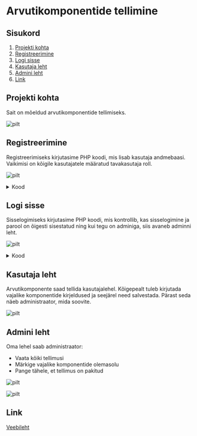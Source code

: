 # Arvutikomponentide tellimine

## Sisukord
1. [Projekti kohta](https://github.com/AntonBuivol/Arvutid?tab=readme-ov-file#projekti-kohta)
2. [Registreerimine](https://github.com/AntonBuivol/Arvutid/blob/main/README.md#registreerimine)
3. [Logi sisse](https://github.com/AntonBuivol/Arvutid/blob/main/README.md#logi-sisse)
4. [Kasutaja leht](https://github.com/AntonBuivol/Arvutid/blob/main/README.md#kasutaja-leht)
5. [Admini leht](https://github.com/AntonBuivol/Arvutid/blob/main/README.md#admini-leht)
6. [Link](https://github.com/AntonBuivol/Arvutid/blob/main/README.md#link)

## Projekti kohta
Sait on mõeldud arvutikomponentide tellimiseks.

![pilt](https://github.com/AntonBuivol/Arvutid/assets/120181261/cbe9cc8d-8548-4d56-a360-fe580a70d4f1)


## Registreerimine
Registreerimiseks kirjutasime PHP koodi, mis lisab kasutaja andmebaasi. Vaikimisi on kõigile kasutajatele määratud tavakasutaja roll.

![pilt](https://github.com/AntonBuivol/Arvutid/assets/120181261/3bd99571-87ee-4e2f-bb63-b8db4db46bdd)

<details><summary>Kood</summary>

   ```
global $yhendus;
if (!empty($_POST['login']) && !empty($_POST['pass'])) {

    $login = htmlspecialchars(trim($_POST['login']));
    $pass = htmlspecialchars(trim($_POST['pass']));


    $cool = 'superpaev';
    $kryp = crypt($pass, $cool);


    $kask2 = $yhendus->prepare("INSERT INTO kasutaja (kasutaja, parool) VALUES (?, ?)");
    $kask2->bind_param("ss", $login, $kryp);
    $kask2->execute();
        
    echo '<script>alert("Registreerimine õnnestus!"); window.location.href = "login.php";</script>';

    $kask2->close();
    $yhendus->close();
    exit();

}
```

</details>

## Logi sisse
Sisselogimiseks kirjutasime PHP koodi, mis kontrollib, kas sisselogimine ja parool on õigesti sisestatud ning kui tegu on adminiga, siis avaneb adminni leht.

![pilt](https://github.com/AntonBuivol/Arvutid/assets/120181261/21d1298b-18f4-4f55-b9ed-4c047de8140a)

<details><summary>Kood</summary>

```
if (!empty($_POST['login']) && !empty($_POST['pass'])) {

    $login = htmlspecialchars(trim($_POST['login']));
    $pass = htmlspecialchars(trim($_POST['pass']));

    $cool='superpaev';
    $kryp = crypt($pass, $cool);

    $kask=$yhendus-> prepare("SELECT kasutaja, onAdmin FROM kasutaja WHERE kasutaja=? AND parool=?");
    $kask->bind_param("ss", $login, $kryp);
    $kask->bind_result($kasutaja, $onAdmin);
    $kask->execute();

    if ($kask->fetch()) {
        $_SESSION['tuvastamine'] = 'misiganes';
        $_SESSION['kasutaja'] = $login;
        $_SESSION['onAdmin'] = $onAdmin;
        if($onAdmin == 1){
            echo '<script>window.location.href = "AdminLeht.php";</script>';
        }
        else {
            echo '<script>window.location.href = "haldusleht.php";</script>';
            exit();
        }

    }
    else {
        echo "kasutaja $login või parool $kryp on vale";
        $yhendus->close();
    }
}
```

</details>

## Kasutaja leht
Arvutikomponente saad tellida kasutajalehel. Kõigepealt tuleb kirjutada vajalike komponentide kirjeldused ja seejärel need salvestada. Pärast seda näeb administraator, mida soovite.

![pilt](https://github.com/AntonBuivol/Arvutid/assets/120181261/2b16fabd-d9d4-4482-9ab0-f1dab03f52c5)

## Admini leht

Oma lehel saab administraator:
* Vaata kõiki tellimusi
* Märkige vajalike komponentide olemasolu
* Pange tähele, et tellimus on pakitud

![pilt](https://github.com/AntonBuivol/Arvutid/assets/120181261/a48c635c-1096-4e02-ac00-b059dfab9486)

![pilt](https://github.com/AntonBuivol/Arvutid/assets/120181261/26ef81ae-cdb8-4b12-9179-76fff7613302)

## Link
[Veebileht](https://antonbuivol22.thkit.ee/phplehti/content/andmebaas/TheFinalProj/ControllPage.php)

